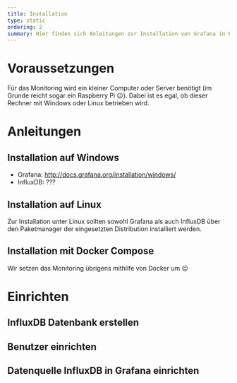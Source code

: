 ```yaml
---
title: Installation
type: static
ordering: 2
summary: Hier finden sich Anleitungen zur Installation von Grafana in Kombination mit InfluxDB.
---
```



# Voraussetzungen

Für das Monitoring wird ein kleiner Computer oder Server benötigt (im Grunde reicht sogar ein Raspberry Pi :wink:). Dabei ist es egal, ob dieser Rechner mit Windows oder Linux betrieben wird. 

# Anleitungen

## Installation auf Windows

* Grafana: http://docs.grafana.org/installation/windows/
* InfluxDB: ???

## Installation auf Linux

Zur Installation unter Linux sollten sowohl Grafana als auch InfluxDB über den Paketmanager der eingesetzten Distribution installiert werden.

## Installation mit Docker Compose

Wir setzen das Monitoring übrigens mithilfe von Docker um :wink:

# Einrichten

## InfluxDB Datenbank erstellen

## Benutzer einrichten

## Datenquelle InfluxDB in Grafana einrichten

